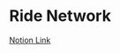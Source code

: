 # Ride Network

[Notion Link](https://www.notion.so/metacamp-community/Ride-Hailing-Network-Architecture-43d23399f0c84cc393f4126229819d6c)
